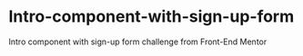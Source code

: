 # Intro-component-with-sign-up-form
Intro component with sign-up form challenge from Front-End Mentor
